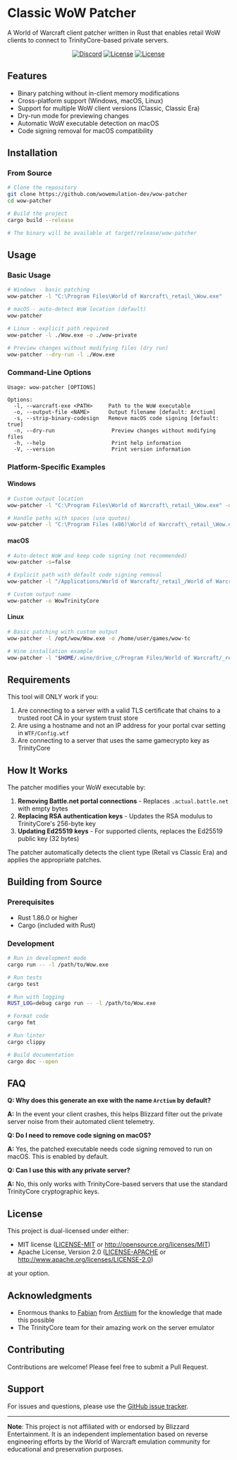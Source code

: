 # Classic WoW Patcher

A World of Warcraft client patcher written in Rust that enables retail WoW clients
to connect to TrinityCore-based private servers.

<div align="center">

[![Discord](https://img.shields.io/discord/1394228766414471219?logo=discord&style=flat-square)](https://discord.gg/Q44pPMvGEd)
[![License](https://img.shields.io/badge/license-Apache--2.0-blue.svg)](LICENSE-APACHE)
[![License](https://img.shields.io/badge/license-MIT-blue.svg)](LICENSE-MIT)

</div>

## Features

- Binary patching without in-client memory modifications
- Cross-platform support (Windows, macOS, Linux)
- Support for multiple WoW client versions (Classic, Classic Era)
- Dry-run mode for previewing changes
- Automatic WoW executable detection on macOS
- Code signing removal for macOS compatibility

## Installation

### From Source

```bash
# Clone the repository
git clone https://github.com/wowemulation-dev/wow-patcher
cd wow-patcher

# Build the project
cargo build --release

# The binary will be available at target/release/wow-patcher
```

## Usage

### Basic Usage

```bash
# Windows - basic patching
wow-patcher -l "C:\Program Files\World of Warcraft\_retail_\Wow.exe"

# macOS - auto-detect WoW location (default)
wow-patcher

# Linux - explicit path required
wow-patcher -l ./Wow.exe -o ./wow-private

# Preview changes without modifying files (dry run)
wow-patcher --dry-run -l ./Wow.exe
```

### Command-Line Options

```
Usage: wow-patcher [OPTIONS]

Options:
  -l, --warcraft-exe <PATH>     Path to the WoW executable
  -o, --output-file <NAME>      Output filename [default: Arctium]
  -s, --strip-binary-codesign   Remove macOS code signing [default: true]
  -n, --dry-run                  Preview changes without modifying files
  -h, --help                     Print help information
  -V, --version                  Print version information
```

### Platform-Specific Examples

#### Windows

```bash
# Custom output location
wow-patcher -l "C:\Program Files\World of Warcraft\_retail_\Wow.exe" -o "D:\Games\WowTC.exe"

# Handle paths with spaces (use quotes)
wow-patcher -l "C:\Program Files (x86)\World of Warcraft\_retail_\Wow.exe" -o "C:\My Games\Wow Private.exe"
```

#### macOS

```bash
# Auto-detect WoW and keep code signing (not recommended)
wow-patcher -s=false

# Explicit path with default code signing removal
wow-patcher -l "/Applications/World of Warcraft/_retail_/World of Warcraft.app/Contents/MacOS/World of Warcraft"

# Custom output name
wow-patcher -o WowTrinityCore
```

#### Linux

```bash
# Basic patching with custom output
wow-patcher -l /opt/wow/Wow.exe -o /home/user/games/wow-tc

# Wine installation example
wow-patcher -l "$HOME/.wine/drive_c/Program Files/World of Warcraft/_retail_/Wow.exe" -o ./WowPrivate.exe
```

## Requirements

This tool will ONLY work if you:

1. Are connecting to a server with a valid TLS certificate that chains to a trusted root CA in your system trust store
2. Are using a hostname and not an IP address for your portal cvar setting in `WTF/Config.wtf`
3. Are connecting to a server that uses the same gamecrypto key as TrinityCore

## How It Works

The patcher modifies your WoW executable by:

1. **Removing Battle.net portal connections** - Replaces `.actual.battle.net` with empty bytes
2. **Replacing RSA authentication keys** - Updates the RSA modulus to TrinityCore's 256-byte key
3. **Updating Ed25519 keys** - For supported clients, replaces the Ed25519 public key (32 bytes)

The patcher automatically detects the client type (Retail vs Classic Era) and applies the appropriate patches.

## Building from Source

### Prerequisites

- Rust 1.86.0 or higher
- Cargo (included with Rust)

### Development

```bash
# Run in development mode
cargo run -- -l /path/to/Wow.exe

# Run tests
cargo test

# Run with logging
RUST_LOG=debug cargo run -- -l /path/to/Wow.exe

# Format code
cargo fmt

# Run linter
cargo clippy

# Build documentation
cargo doc --open
```

## FAQ

**Q: Why does this generate an exe with the name `Arctium` by default?**

**A:** In the event your client crashes, this helps Blizzard filter out the private server noise from their automated client telemetry.

**Q: Do I need to remove code signing on macOS?**

**A:** Yes, the patched executable needs code signing removed to run on macOS. This is enabled by default.

**Q: Can I use this with any private server?**

**A:** No, this only works with TrinityCore-based servers that use the standard TrinityCore cryptographic keys.

## License

This project is dual-licensed under either:

- MIT license ([LICENSE-MIT](LICENSE-MIT) or
  <http://opensource.org/licenses/MIT>)
- Apache License, Version 2.0 ([LICENSE-APACHE](LICENSE-APACHE) or
  <http://www.apache.org/licenses/LICENSE-2.0>)

at your option.

## Acknowledgments

- Enormous thanks to [Fabian](https://github.com/Fabi) from [Arctium](https://arctium.io/) for the knowledge that made this possible
- The TrinityCore team for their amazing work on the server emulator

## Contributing

Contributions are welcome! Please feel free to submit a Pull Request.

## Support

For issues and questions, please use the [GitHub issue tracker](https://github.com/wowemulation-dev/wow-patcher/issues).

---

**Note**: This project is not affiliated with or endorsed by Blizzard
Entertainment. It is an independent implementation based on reverse engineering
efforts by the World of Warcraft emulation community for educational and
preservation purposes.
